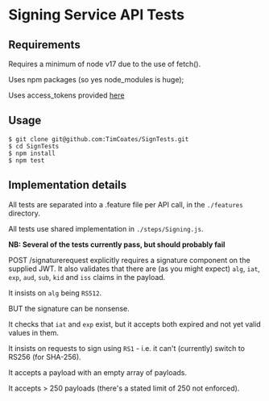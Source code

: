 # Signing Service API Tests

## Requirements
Requires a minimum of node v17 due to the use of fetch().

Uses npm packages (so yes node_modules is huge);

Uses access_tokens provided [here](https://nhsd-apim-testing-int-ns.herokuapp.com/)

## Usage
```
$ git clone git@github.com:TimCoates/SignTests.git
$ cd SignTests
$ npm install
$ npm test
```
## Implementation details
All tests are separated into a .feature file per API call, in the `./features` directory.

All tests use shared implementation in `./steps/Signing.js`.

__NB: Several of the tests currently pass, but should probably fail__

POST /signaturerequest explicitly requires a signature component on the supplied JWT. It also validates that there are (as you might expect) `alg`, `iat`, `exp`, `aud`, `sub`, `kid` and `iss` claims in the payload.

It insists on `alg` being `RS512`.

BUT the signature can be nonsense.

It checks that `iat` and `exp` exist, but it accepts both expired and not yet valid values in them.

It insists on requests to sign using `RS1` - i.e. it can't (currently) switch to RS256 (for SHA-256).

It accepts a payload with an empty array of payloads.

It accepts > 250 payloads (there's a stated limit of 250 not enforced).